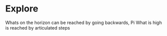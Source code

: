 # Explore
Whats on the horizon can be reached by going backwards, Pi
What is high is reached by articulated steps 
